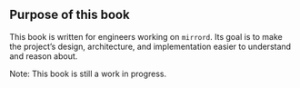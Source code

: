 ## Purpose of this book

This book is written for engineers working on `mirrord`. Its goal is to make the project’s design, 
architecture, and implementation easier to understand and reason about.

Note: This book is still a work in progress.
